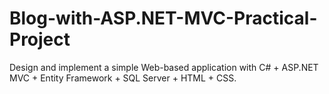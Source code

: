# Blog-with-ASP.NET-MVC-Practical-Project
Design and implement a simple Web-based application with C# + ASP.NET MVC + Entity Framework + SQL Server + HTML + CSS.
